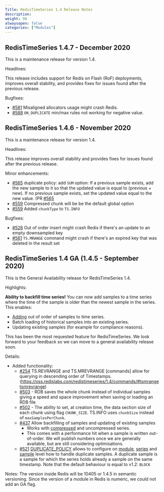 ```yaml
---
Title: RedisTimeSeries 1.4 Release Notes
description:
weight: 98
alwaysopen: false
categories: ["Modules"]
---
```

## RedisTimeSeries 1.4.7 - December 2020

This is a maintenance release for version 1.4.

Headlines:

This release includes support for Redis on Flash (RoF) deployments, improves overall stability, and provides fixes for issues found after the previous release.

Bugfixes:

- [#581](https://github.com/RedisTimeSeries/RedisTimeSeries/pull/581) Misaligned allocators usage might crash Redis.
- [#588](https://github.com/RedisTimeSeries/RedisTimeSeries/pull/588) `ON_DUPLICATE` min/max rules not working for negative value.

## RedisTimeSeries 1.4.6 - November 2020

This is a maintenance release for version 1.4.

Headlines:

This release improves overall stability and provides fixes for issues found after the previous release.

Minor enhancements:

- [#565](https://github.com/RedisTimeSeries/RedisTimeSeries/pull/565)
    duplicate policy: add `SUM` option: If a previous sample exists, add the new sample to it so that the updated value is equal to (previous + new).
    If no previous sample exists, set the updated value equal to the new value. (PR [#565](https://github.com/RedisTimeSeries/RedisTimeSeries/pull/565)
- [#559](https://github.com/RedisTimeSeries/RedisTimeSeries/pull/559)
    Compressed chunk will be be the default global option
- [#559](https://github.com/RedisTimeSeries/RedisTimeSeries/pull/559)
    Added `chunkType` to `TS.INFO`

Bugfixes:

- [#528](https://github.com/RedisTimeSeries/RedisTimeSeries/pull/528)
    Out of order insert might crash Redis if there's an update to an empty downsampled key
- [#561](https://github.com/RedisTimeSeries/RedisTimeSeries/pull/561)
    `TS.MRANGE` command might crash if there's an expired key that was deleted in the result set

## RedisTimeSeries 1.4 GA (1.4.5 - September 2020)

This is the General Availability release for RedisTimeSeries 1.4.

Highlights:

**Ability to backfill time series!** You can now add samples to a time series where the time of the sample is older than the newest sample in the series. This enables:

- [Adding](https://oss.redislabs.com/redistimeseries/commands/#tsadd) out of order of samples to time series.
- Batch loading of historical samples into an existing series.
- Updating existing samples (for example for compliance reasons).

This has been the most requested feature for RedisTimeSeries. We look forward to your feedback so we can move to a general availability release soon.

Details:

- Added functionality:
    - [#254](https://github.com/RedisTimeSeries/RedisTimeSeries/pull/254) TS.REVRANGE and TS.MREVRANGE [commands] allow for querying in descending order of Timestamps.
    (https://oss.redislabs.com/redistimeseries/1.4/commands/#tsmrangetsmrevrange)
    - [#503](https://github.com/RedisTimeSeries/RedisTimeSeries/pull/503) - RDB saves the whole chunk instead of individual samples giving a speed and space improvement when saving or loading an RDB file
    - [#502](https://github.com/RedisTimeSeries/RedisTimeSeries/pull/502) - The ability to set, at creation time, the data section size of each chunk using flag `CHUNK_SIZE`. TS.INFO uses `chunkSize` instead of `maxSamplesPerChunk`.
    - [#437](https://github.com/RedisTimeSeries/RedisTimeSeries/pull/437) Allow backfilling of samples and updating of existing samples
        - Works with [compressed](https://redislabs.com/blog/redistimeseries-version-1-2-is-here/) and uncompressed series.
        - This comes with a performance hit when a sample is written out-of-order. We will publish numbers once we are generally available, but are still considering optimisations.
    - [#521](https://github.com/RedisTimeSeries/RedisTimeSeries/pull/521) [DUPLICATE_POLICY](https://oss.redislabs.com/redistimeseries/configuration/#duplicate_policy) allows to configure on [module](https://oss.redislabs.com/redistimeseries/configuration/#duplicate_policy), [series](https://oss.redislabs.com/redistimeseries/commands/#tscreate) and [sample](https://oss.redislabs.com/redistimeseries/commands/#tsadd) level how to handle duplicate samples. A duplicate sample is a sample for which the series holds already a sample on the same timestamp. Note that the default behaviour is equal to v1.2: `BLOCK`

Notes:
The version inside Redis will be 10405 or 1.4.5 in semantic versioning. Since the version of a module in Redis is numeric, we could not add an GA flag.
